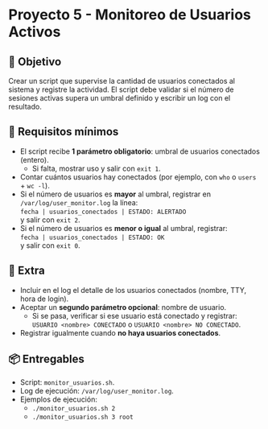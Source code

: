 # Proyecto 5 - Monitoreo de Usuarios Activos

## 🎯 Objetivo
Crear un script que supervise la cantidad de usuarios conectados al sistema y registre la actividad. El script debe validar si el número de sesiones activas supera un umbral definido y escribir un log con el resultado.

## 📌 Requisitos mínimos
- El script recibe **1 parámetro obligatorio**: umbral de usuarios conectados (entero).  
  - Si falta, mostrar uso y salir con `exit 1`.
- Contar cuántos usuarios hay conectados (por ejemplo, con `who` o `users` + `wc -l`).
- Si el número de usuarios es **mayor** al umbral, registrar en `/var/log/user_monitor.log` la línea:  
  `fecha | usuarios_conectados | ESTADO: ALERTADO`  
  y salir con `exit 2`.
- Si el número de usuarios es **menor o igual** al umbral, registrar:  
  `fecha | usuarios_conectados | ESTADO: OK`  
  y salir con `exit 0`.

## 🔧 Extra
- Incluir en el log el detalle de los usuarios conectados (nombre, TTY, hora de login).
- Aceptar un **segundo parámetro opcional**: nombre de usuario.  
  - Si se pasa, verificar si ese usuario está conectado y registrar:  
    `USUARIO <nombre> CONECTADO` o `USUARIO <nombre> NO CONECTADO`.
- Registrar igualmente cuando **no haya usuarios conectados**.

## 📦 Entregables
- Script: `monitor_usuarios.sh`.
- Log de ejecución: `/var/log/user_monitor.log`.
- Ejemplos de ejecución:
  - `./monitor_usuarios.sh 2`
  - `./monitor_usuarios.sh 3 root`
